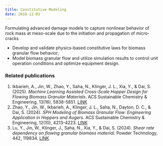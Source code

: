 ```yaml
---
title: Constitutive Modeling
date: 2018-12-01
---
```


Formulating advanced damage models to capture nonlinear behavior of rock mass at meso-scale due to the initiation and propagation of micro-cracks
- Develop and validate physics-based constitutive laws for biomass granular flow behavior;
- Model biomass granular flow and utilize simulation results to control unit operation conditions and optimize equipment design.

### Related publications
1. Ikbarieh, A., Jin, W., Zhao, Y., Saha, N., Klinger, J. L., Xia, Y., & Dai, S. (2025). *Machine Learning Assisted Cross-Scale Hopper Design for Flowing Biomass Granular Materials*. ACS Sustainable Chemistry & Engineering, 13(16), 5838-5851. [LINK](https://wjin33.github.io/GIL/publication/ikbarieh-machine-2025/)
2. Zhao, Y., Jin, W., Ikbarieh, A., Klinger, J. L., Saha, N., Dayton, D. C., & Dai, S. (2024). *SPH Modeling of Biomass Granular Flow: Engineering Application in Hoppers and Augers*. ACS Sustainable Chemistry & Engineering, 12(10), 4213-4223. [LINK]()
3. Lu, Y., Jin, W., Klinger, J., Saha, N., Xia, Y., & Dai, S. (2024). *Shear rate dependency on flowing granular biomass material*. Powder Technology, 442, 119834. [LINK]()